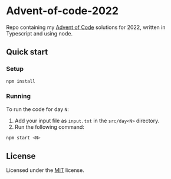 # Advent-of-code-2022
Repo containing my [Advent of Code](https://adventofcode.com) solutions for 2022, written in Typescript and using node.  

## Quick start

### Setup
``` sh
npm install
```

### Running
To run the code for day `N`:
1. Add your input file as `input.txt` in the `src/day<N>` directory.
2. Run the following command:
``` sh
npm start <N>
```

## License
Licensed under the [MIT](LICENSE) license.